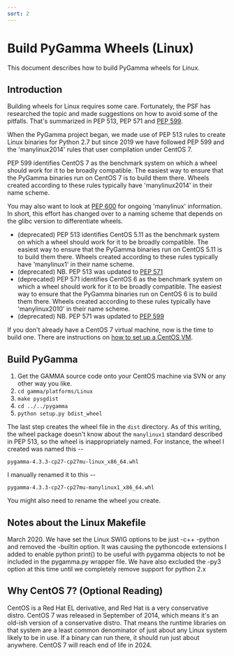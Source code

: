 ```yaml
---
sort: 2
---
```


# Build PyGamma Wheels (Linux)

This document describes how to build PyGamma wheels for Linux.

## Introduction

Building wheels for Linux requires some care. Fortunately, the PSF has researched the topic and made suggestions on how to avoid some of the pitfalls. That's summarized in PEP 513, PEP 571 and [PEP 599](https://www.python.org/dev/peps/pep-0599/).

When the PyGamma project began, we made use of PEP 513 rules to create Linux binaries for Python 2.7 but since 2019 we have followed PEP 599 and the 'manylinux2014' rules that user compilation under CentOS 7.

PEP 599 identifies CentOS 7 as the benchmark system on which a wheel should work for it to be broadly compatible. The easiest way to ensure that the PyGamma binaries run on CentOS 7 is to build them there. Wheels created according to these rules typically have 'manylinux2014' in their name scheme.

You may also want to look at [PEP 600](https://www.python.org/dev/peps/pep-0600/) for ongoing 'manylinux' information. In short, this effort has changed over to a naming scheme that depends on the glibc version to differentiate wheels.

- (deprecated) PEP 513 identifies CentOS 5.11 as the benchmark system on which a wheel should work for it to be broadly compatible. The easiest way to ensure that the PyGamma binaries run on CentOS 5.11 is to build them there. Wheels created according to these rules typically have 'manylinux1' in their name scheme.
- (deprecated) NB. PEP 513 was updated to [PEP 571](https://www.python.org/dev/peps/pep-0571/)
- (deprecated) PEP 571 identifies CentOS 6 as the benchmark system on which a wheel should work for it to be broadly compatible. The easiest way to ensure that the PyGamma binaries run on CentOS 6 is to build them there. Wheels created according to these rules typically have 'manylinux2010' in their name scheme.
- (deprecated) NB. PEP 571 was updated to [PEP 599](https://www.python.org/dev/peps/pep-0599/)


If you don't already have a CentOS 7 virtual machine, now is the time to build one. There are instructions on 
[ how to set up a CentOS VM](../developer/PyGammaHowToSetUpCentOs).

## Build PyGamma

1. Get the GAMMA source code onto your CentOS machine via SVN or any other way
 you like.
1. `cd gamma/platforms/Linux`
1. `make pysgdist`
1. `cd ../../pygamma`
1. `python setup.py bdist_wheel`

The last step creates the wheel file in the `dist` directory. As of this writing, the wheel package doesn't know about the `manylinux1` standard described in PEP 513, so the wheel is inappropriately named. For instance, the wheel I created was named this --
```
pygamma-4.3.3-cp27-cp27mu-linux_x86_64.whl
```
I manually renamed it to this -- 
```
pygamma-4.3.3-cp27-cp27mu-manylinux1_x86_64.whl
```

You might also need to rename the wheel you create.

## Notes about the Linux Makefile

March 2020. We have set the Linux SWIG options to be just -c++ -python and removed the -builtin option. It was causing the pythoncode extensions I added to enable python print() to be useful with pygamma objects to not be included in the pygamma.py wrapper file.  We have also excluded the -py3 option at this time until we completely remove support for python 2.x 

## Why CentOS 7? (Optional Reading)

CentOS is a Red Hat EL derivative, and Red Hat is a very conservative distro. CentOS 7 was released in
September of 2014, which means it's an old-ish version of a conservative distro. That means the runtime libraries on that system are a least common denominator of just about any Linux system likely to be in use. If a binary can run there, it should run just about anywhere. CentOS 7 will reach end of life in 2024.
